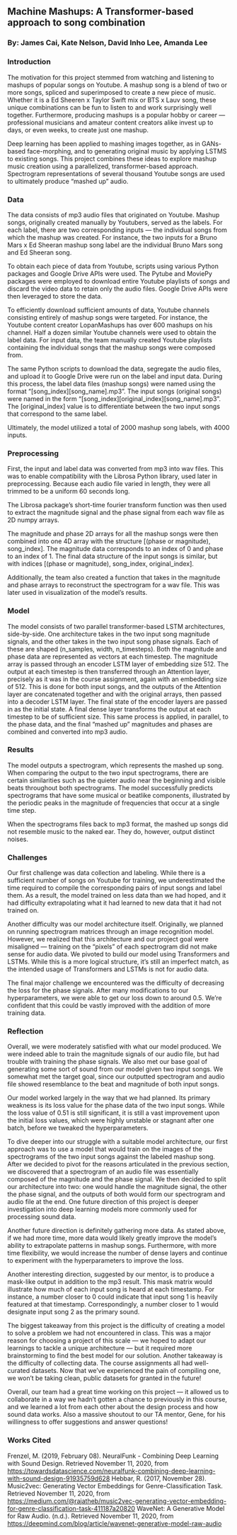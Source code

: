 ## Machine Mashups: A Transformer-based approach to song combination
### By: James Cai, Kate Nelson, David Inho Lee, Amanda Lee

### Introduction
The motivation for this project stemmed from watching and listening to mashups of popular songs on Youtube. A mashup song is a blend of two or more songs, spliced and superimposed to create a new piece of music. Whether it is a Ed Sheeren x Taylor Swift mix or BTS x Lauv song, these unique combinations can be fun to listen to and work surprisingly well together. Furthermore, producing mashups is a popular hobby or career — professional musicians and amateur content creators alike invest up to days, or even weeks, to create just one mashup. 
 
Deep learning has been applied to mashing images together, as in GANs-based face-morphing, and to generating original music by applying LSTMS to existing songs. This project combines these ideas to explore mashup music creation using a parallelized, transformer-based approach. Spectrogram representations of several thousand Youtube songs are used to ultimately produce “mashed up” audio.

### Data
The data consists of mp3 audio files that originated on Youtube. Mashup songs, originally created manually by Youtubers, served as the labels. For each label, there are two  corresponding inputs — the individual songs from which the mashup was created. For instance, the two inputs for a Bruno Mars x Ed Sheeran mashup song label are the individual Bruno Mars song and Ed Sheeran song.
 
To obtain each piece of data from Youtube, scripts using various Python packages and Google Drive APIs were used. The Pytube and MoviePy packages were employed to download entire Youtube playlists of songs and discard the video data to retain only the audio files. Google Drive APIs were then leveraged to store the data.
 
To efficiently download sufficient amounts of data, Youtube channels consisting entirely of mashup songs were targeted. For instance, the Youtube content creator LopanMashups has over 600 mashups on his channel. Half a dozen similar Youtube channels were used to obtain the label data. For input data, the team manually created Youtube playlists containing the individual songs that the mashup songs were composed from. 
 
The same Python scripts to download the data, segregate the audio files, and upload it to Google Drive were run on the label and input data. During this process, the label data files (mashup songs) were named using the format “[song_index][song_name].mp3”. The input songs (original songs) were named in the form “[song_index][original_index][song_name].mp3”. The [original_index] value is to differentiate between the two input songs that correspond to the same label.
 
Ultimately, the model utilized a total of 2000 mashup song labels, with 4000 inputs.

### Preprocessing
First, the input and label data was converted from mp3 into wav files. This was to enable compatibility with the Librosa Python library, used later in preprocessing. Because each audio file varied in length, they were all trimmed to be a uniform 60 seconds long. 
 
The Librosa package’s short-time fourier transform function was then used to extract the magnitude signal and the phase signal from each wav file as 2D numpy arrays. 
 
The magnitude and phase 2D arrays for all the mashup songs were then combined into one 4D array with the structure [(phase or magnitude), song_index]. The magnitude data corresponds to an index of 0 and phase to an index of 1. The final data structure of the input songs is similar, but with indices [(phase or magnitude), song_index, original_index]. 
 
Additionally, the team also created a function that takes in the magnitude and phase arrays to reconstruct the spectrogram for a wav file. This was later used in visualization of the model’s results. 
 
### Model
The model consists of two parallel transformer-based LSTM architectures, side-by-side. One architecture takes in the two input song magnitude signals, and the other takes in the two input song phase signals. Each of these are shaped (n_samples, width, n_timesteps). Both the magnitude and phase data are represented as vectors at each timestep.
The magnitude array is passed through an encoder LSTM layer of embedding size 512. The output at each timestep is then transferred through an Attention layer, precisely as it was in the course assignment, again with an embedding size of 512. This is done for both input songs, and the outputs of the Attention layer are concatenated together and with the original arrays, then passed into a decoder LSTM layer. The final state of the encoder layers are passed in as the initial state. A final dense layer transforms the output at each timestep to be of sufficient size. This same process is applied, in parallel, to the phase data, and the final “mashed up” magnitudes and phases are combined and converted into mp3 audio.
 
### Results
The model outputs a spectrogram, which represents the mashed up song. When comparing the output to the two input spectrograms, there are certain similarities such as the quieter audio near the beginning and visible beats throughout both spectrograms. The model successfully predicts spectrograms that have some musical or beatlike components, illustrated by the periodic peaks in the magnitude of frequencies that occur at a single time step. 

When the spectrograms files back to mp3 format, the mashed up songs did not resemble music to the naked ear. They do, however, output distinct noises. 
 
### Challenges
Our first challenge was data collection and labeling. While there is a sufficient number of songs on Youtube for training, we underestimated the time required to compile the corresponding pairs of input songs and label them. As a result, the model trained on less data than we had hoped, and it had difficulty extrapolating what it had learned to new data that it had not trained on. 

Another difficulty was our model architecture itself. Originally, we planned on running spectrogram matrices through an image recognition model. However, we realized that this architecture and our project goal were misaligned — training on the “pixels” of each spectrogram did not make sense for audio data. We pivoted to build our model using Transformers and LSTMs. While this is a more logical structure, it’s still an imperfect match, as the intended usage of Transformers and LSTMs is not for audio data. 

The final major challenge we encountered was the difficulty of decreasing the loss for the phase signals. After many modifications to our hyperparameters, we were able to get our loss down to around 0.5. We’re confident that this could be vastly improved with the addition of more training data. 

### Reflection
Overall, we were moderately satisfied with what our model produced. We were indeed able to train the magnitude signals of our audio file, but had trouble with training the phase signals. We also met our base goal of generating some sort of sound from our model given two input songs. We somewhat met the target goal, since our outputted spectrogram and audio file showed resemblance to the beat and magnitude of both input songs. 

Our model worked largely in the way that we had planned. Its primary weakness is its loss value for the phase data of the two input songs. While the loss value of 0.51 is still significant, it is still a vast improvement upon the initial loss values, which were highly unstable or stagnant after one batch, before we tweaked the hyperparameters.

To dive deeper into our struggle with a suitable model architecture, our first approach was to use a model that would train on the images of the spectrograms of the two input songs against the labeled mashup song. After we decided to pivot for the reasons articulated in the previous section, we discovered that a spectrogram of an audio file was essentially composed of the magnitude and the phase signal. We then decided to split our architecture into two: one would handle the magnitude signal, the other the phase signal, and the outputs of both would form our spectrogram and audio file at the end. One future direction of this project is deeper investigation into deep learning models more commonly used for processing sound data. 

Another future direction is definitely gathering more data. As stated above, if we had more time, more data would likely greatly improve the model’s ability to extrapolate patterns in mashup songs. Furthermore, with more time flexibility, we would increase the number of dense layers and continue to experiment with the hyperparameters to improve the loss.

Another interesting direction, suggested by our mentor, is to produce a mask-like output in addition to the mp3 result. This mask matrix would illustrate how much of each input song is heard at each timestamp. For instance, a number closer to 0 could indicate that input song 1 is heavily featured at that timestamp. Correspondingly, a number closer to 1 would designate input song 2 as the primary sound.

The biggest takeaway from this project is the difficulty of creating a model to solve a problem we had not encountered in class. This was a major reason for choosing a project of this scale — we hoped to adapt our learnings to tackle a unique architecture — but it required more brainstorming to find the best model for our solution. Another takeaway is the difficulty of collecting data. The course assignments all had well-curated datasets. Now that we’ve experienced the pain of compiling one, we won’t be taking clean, public datasets for granted in the future!

Overall, our team had a great time working on this project — it allowed us to collaborate in a way we hadn’t gotten a chance to previously in this course, and we learned a lot from each other about the design process and how sound data works. Also a massive shoutout to our TA mentor, Gene, for his willingness to offer suggestions and answer questions!

### Works Cited
Frenzel, M. (2019, February 08). NeuralFunk - Combining Deep Learning with Sound Design. Retrieved November 11, 2020, from https://towardsdatascience.com/neuralfunk-combining-deep-learning-with-sound-design-91935759d628
Hebbar, R. (2017, November 28). Music2vec: Generating Vector Embeddings for Genre-Classification Task. Retrieved November 11, 2020, from https://medium.com/@rajatheb/music2vec-generating-vector-embedding-for-genre-classification-task-411187a20820
WaveNet: A Generative Model for Raw Audio. (n.d.). Retrieved November 11, 2020, from https://deepmind.com/blog/article/wavenet-generative-model-raw-audio
